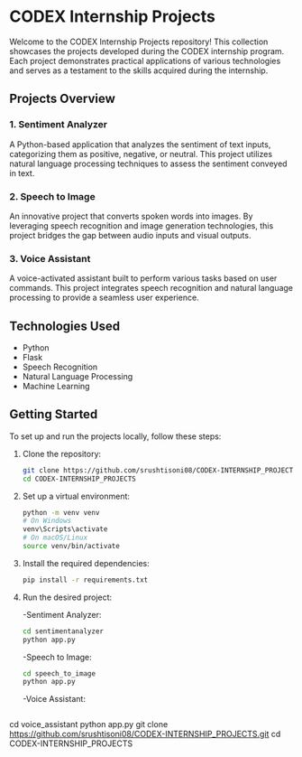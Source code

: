 # CODEX Internship Projects

Welcome to the CODEX Internship Projects repository! This collection showcases the projects developed during the CODEX internship program. Each project demonstrates practical applications of various technologies and serves as a testament to the skills acquired during the internship.

## Projects Overview

### 1. Sentiment Analyzer
A Python-based application that analyzes the sentiment of text inputs, categorizing them as positive, negative, or neutral. This project utilizes natural language processing techniques to assess the sentiment conveyed in text.

### 2. Speech to Image
An innovative project that converts spoken words into images. By leveraging speech recognition and image generation technologies, this project bridges the gap between audio inputs and visual outputs.

### 3. Voice Assistant
A voice-activated assistant built to perform various tasks based on user commands. This project integrates speech recognition and natural language processing to provide a seamless user experience.

## Technologies Used

- Python
- Flask
- Speech Recognition
- Natural Language Processing
- Machine Learning

## Getting Started

To set up and run the projects locally, follow these steps:

1. Clone the repository:

   ```bash
   git clone https://github.com/srushtisoni08/CODEX-INTERNSHIP_PROJECTS.git
   cd CODEX-INTERNSHIP_PROJECTS
   ```

2. Set up a virtual environment:
   
   ```bash
   python -m venv venv
   # On Windows
   venv\Scripts\activate
   # On macOS/Linux
   source venv/bin/activate
   ```

3. Install the required dependencies:
   ```bash
   pip install -r requirements.txt
   ```

4. Run the desired project:

   -Sentiment Analyzer:
      ```bash
      cd sentimentanalyzer
      python app.py
      ```

   -Speech to Image:
      ```bash
      cd speech_to_image
      python app.py
      ```

   -Voice Assistant:
      ```bash
cd voice_assistant
python app.py
   git clone https://github.com/srushtisoni08/CODEX-INTERNSHIP_PROJECTS.git
   cd CODEX-INTERNSHIP_PROJECTS
```

